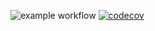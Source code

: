![example workflow](https://github.com/mickaelchau/maven_training/actions/workflows/build.yml/badge.svg)
[![codecov](https://codecov.io/gh/mickaelchau/maven_training/branch/main/graph/badge.svg?token=484nDlDhIy)](https://codecov.io/gh/mickaelchau/maven_training)
